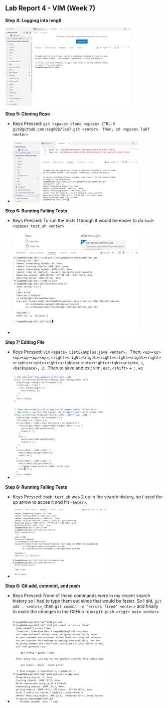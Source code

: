 ## Lab Report 4 - VIM (Week 7)

**Step 4: Logging into ieng6**

<img src="log_in_ieng6.png" alt="Test Results" width="400"/>

**Step 5: Cloning Repo**
* Keys Pressed: `git <space> clone <space> CTRL-V git@github.com:esg008/lab7.git <enter>. Then, cd <space> lab7 <enter>`
- <img src="git_clone.png" alt="Test Results" width="400"/>

**Step 6: Running Failing Tests**
* Keys Pressed: To run the tests I though it would be easier to do `bash <space> test.sh <enter>`
- <img src="run_failing_tests.png" alt="Test Results" width="400"/>

**Step 7: Editing File**
* Keys Pressed: `vim` `<space> ListExamples.java <enter>. `Then, `<up><up><up><up><up><up>`, `<right><right><right><right><right><right><right><right><right><right><right><right><right><right><right>`, `i`, `<backspace>, 2.` Then to save and exit vim, `esc`, `<shift>` + `:`, `wq`
- <img src="file_edit.png" alt="Test Results" width="300"/>

**Step 6: Running Failing Tests**
* Keys Pressed: `bash test.sh` was 2 up in the search history, so I used the up arrow to acces it and hit `<enter>`.
- <img src="run_fixed_tests.png" alt="Test Results" width="300"/>

**Step 6: Git add, commint, and push**
* Keys Pressed: None of these commands were in my recent search history so i had to type them out since that would be faster. So I did, `git add . <enter>`, then `git commit -m "errors fixed" <enter>` and finally to make the changes in the GitHub repo `git push origin main <enter>`
  
- <img src="git_add_commit_push.png" alt="Test Results" width="300"/>






  

